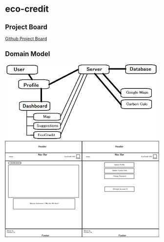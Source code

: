 # eco-credit
## Project Board
[Github Project Board](https://github.com/BryantDavis1986/eco-credit/projects/1)

## Domain Model
![Domain Model](Images/fp_domainmodel.png)  
![Wireframe](Images/fp_wireframe.png)